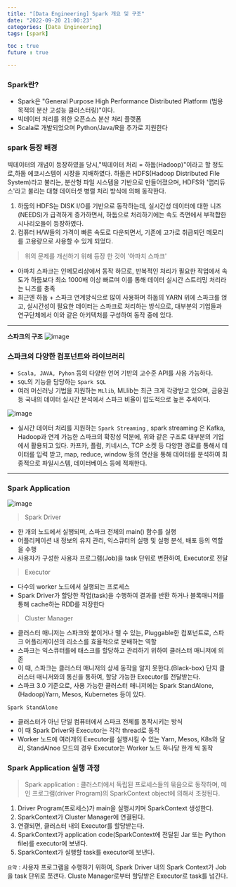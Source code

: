 ```yaml
---
title: "[Data Engineering] Spark 개요 및 구조"
date: "2022-09-20 21:00:23"
categories: [Data Engineering]
tags: [spark]

toc : true
future : true

---
```


### Spark란?
 - Spark은 "General Purpose High Performance Distributed Platform (범용 목적의 분산 고성능 클러스터링)"이다.
 - 빅데이터 처리를 위한 오픈소스 분산 처리 플랫폼
 - Scala로 개발되었으며 Python/Java/R을 추가로 지원한다

### spark 등장 배경
빅데이터의 개념이 등장하였을 당시,"빅데이터 처리 = 하둡(Hadoop)"이라고 할 정도로,하둡 에코시스템이 시장을 지배하였다.
하둡은 HDFS(Hadoop Distributed File System)라고 불리는, 분산형 파일 시스템을 기반으로 만들어졌으며,
HDFS와 '맵리듀스'라고 불리는 대형 데이터셋 병렬 처리 방식에 의해 동작한다.

1) 하둡의 HDFS는 DISK I/O를 기반으로 동작하는데, 실시간성 데이터에 대한 니즈(NEEDS)가 급격하게 증가하면서,
하둡으로 처리하기에는 속도 측면에서 부적합한 시나리오들이 등장하였다.
2) 컴퓨터 H/W들의 가격이 빠른 속도로 다운되면서, 기존에 고가로 취급되던 메모리를 고용량으로 사용할 수 있게 되었다.

> 위의 문제를 개선하기 위해 등장 한 것이 '아파치 스파크'
- 아파치 스파크는 인메모리상에서 동작 하므로, 반복적인 처리가 필요한 작업에서 속도가 하둡보다 최소 1000배 이상 빠르며 이를 통해 데이터 실시간 스트리밍 처리라는 니즈를 충족
- 최근엔 하둡 + 스파크 연계방식으로 많이 사용하며 하둡의 YARN 위에 스파크를 얹고, 실시간성이 필요한 데이터는 스파크로 처리하는 방식으로,
대부분의 기업들과 연구단체에서 이와 같은 아키텍처를 구성하여 동작 중에 있다.

----------------

**스파크의 구조**
![image](https://user-images.githubusercontent.com/74512114/200698514-b3c44640-83c2-408f-a57e-3c1a01782270.png)

### 스파크의 다양한 컴포넌트와 라이브러리

- `Scala, JAVA, Pyhon` 등의 다양한 언어 기반의 고수준 API를 사용 가능하다.
- `SQL`의 기능을 담당하는 `Spark SQL`
- 여러 머신러닝 기법을 지원하는 `MLlib`, MLlib는 최근 크게 각광받고 있으며, 금융권 등 국내의 데이터 실시간 분석에서 스파크 비율이 압도적으로 높은
추세이다.

![image](https://user-images.githubusercontent.com/74512114/200699735-d31e644b-85aa-438a-8987-61cc90e11481.png)
- 실시간 데이터 처리를 지원하는 `Spark Streaming` , spark streaming 은  Kafka, Hadoop과 연계 가능한 스파크의 확장성 덕분에, 위와 같은 구조로 대부분의 기업에서 활용되고 있다.
카프카, 플럼, 키네시스, TCP 소켓 등 다양한 경로를 통해서 데이터를 입력 받고, map, reduce, window 등의 연산을 통해 데이터를 분석하여 최종적으로 파일시스템, 데이터베이스 등에 적재한다.

-------------

### Spark Application

![image](https://user-images.githubusercontent.com/74512114/200711322-d24b5f1a-0022-4cb9-9c1f-4234d673b2d4.png)

> Spark Driver
- 한 개의 노드에서 실행되며, 스파크 전체의 main() 함수를 실행
- 어플리케이션 내 정보의 유지 관리, 익스큐터의 실행 및 실행 분석, 배포 등의 역할을 수행
- 사용자가 구성한 사용자 프로그램(Job)을 task 단위로 변환하여, Executor로 전달

> Executor
- 다수의 worker 노드에서 실행되는 프로세스
- Spark Driver가 할당한 작업(task)을 수행하여 결과를 반환 하거나 블록매니저를 통해 cache하는 RDD를 저장한다


> Cluster Manager
- 클러스터 매니저는 스파크와 붙이거나 뗄 수 있는, Pluggable한 컴포넌트로, 스파크 어플리케이션의 리소스를 효율적으로 분배하는 역할
- 스파크는 익스큐터를에 태스크를 할당하고 관리하기 위하여 클러스터 매니저에 의존
- 이 때, 스파크는 클러스터 매니저의 상세 동작을 알지 못한다.(Black-box)
단지 클러스터 매니저와의 통신을 통하여, 할당 가능한 Executor를 전달받는다.
- 스파크 3.0 기준으로, 사용 가능한 클러스터 매니저에는 Spark StandAlone, (Hadoop)Yarn, Mesos, Kubernetes 등이 있다.

`Spark StandAlone`
- 클러스터가 아닌 단일 컴퓨터에서 스파크 전체를 동작시키는 방식
- 이 때  Spark Driver와 Executor는 각각 thread로 동작
- Worker 노드에 여러개의 Executor를 실행시킬 수 있는 Yarn, Mesos, K8s와 달리,
StandAlnoe 모드의 경우 Executor는 Worker 노드 하나당 한개 씩 동작


### Spark Application 실행 과정

> Spark application :
클러스터에서 독립된 프로세스들의 묶음으로 동작하며, 메인 프로그램(driver Program)의 SparkContext object에 의해서 조정된다.

1. Driver Program(프로세스)가 main을 실행시키며 SparkContext 생성한다.
2. SparkContext가 Cluster Manager에 연결된다.
3. 연결되면, 클러스터 내의 Executor를 할당받는다.
4. SparkContext가 application code(SparkContext에 전달된 Jar 또는 Python file)를 executor에 보낸다.
5. SparkContext가 실행할 task를 executor에 보낸다.

`요약` : 사용자 프로그램을 수행하기 위하여, Spark Driver 내의 Spark Context가 Job을 task 단위로 쪼갠다.
        Cluste Manager로부터 할당받은 Executor로 task를 넘긴다.
